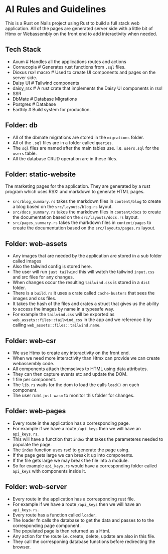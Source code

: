 # AI Rules and Guidelines

This is a Rust on Nails project using Rust to build a full stack web application.
All of the pages are generated server side with a little bit of Htmx or Webassembly on the front end to add interactivity when needed.

## Tech Stack

- Axum              # Handles all the applications routes and actions
- Cornucopia        # Generates rust functions from `.sql` files.
- Dioxus rsx! macro # Used to create UI components and pages on the server side.
- Daisy UI          # Tailwind components
- daisy_rsx         # A rust crate that implements the Daisy UI components in rsx!
- SSR
- DbMate            # Database Migrations
- Postgres          # Database
- Earthly           # Build system for production.

## Folder: db

- All of the dbmate migrations are stored in the `migrations` folder.
- All of the `.sql` files are in a folder called `queries`.
- The `sql` files are named after the main tables use. i.e. `users.sql` for the `users` table.
- All the database CRUD operation are in these files.

## Folder: static-website

The marketing pages for the application. They are generated by a rust program which uses RSX! and markdown to generate HTML pages.

- `src/blog_summary.rs` takes the markdown files in `content/blog` to create a blog based on the `src/layouts/blog.rs` layout.
- `src/docs_summary.rs` takes the markdown files in `content/docs` to create the documentation based on the `src/layouts/docs.rs` layout.
- `src/pages_summary.rs` takes the markdown files in `content/pages` to create the documentation based on the `src/layouts/pages.rs` layout.

## Folder: web-assets

- Any images that are needed by the application are stored in a sub folder called images
- Also the tailwind config is stored here.
- The user will run `just tailwind` this will watch the tailwind `input.css` and src files for any changes. 
- When changes occur the resulting `tailwind.css` is stored in a `dist` folder.
- There is a `build.rs` it uses a crate called `cache-busters` that sees the images and css files. 
- It takes the hash of the files and crates a struct that gives us the ability to access the images by name in a typesafe way.
- For example the `tailwind.css` will be exported as `web_assets::files::tailwind_css` in the app and we reference it by calling `web_assets::files::tailwind.name`.

## Folder: web-csr

- We use Htmx to create any interactivity on the front end.
- When we need more interactivity than Htmx can provide we can create webassembly code.
- All components attach themselves to HTML using data attributes.
- They can then capture events etc and update the DOM.
- 1 file per component.
- The `lib.rs` waits for the dom to load the calls `load()` on each component.
- The user runs `just wasm` to monitor this folder for changes.

## Folder: web-pages

- Every route in the application has a corresponding page. 
- For example if we have a route `/api_keys` then we will have an `api_keys.rs`.
- This will have a function that `index` that takes the parameteres needed to populate the page.
- The `index` function uses rsx! to generate the page using.
- If the page gets large we can break it up into components.
- If the file gets large we may break the file into a module.
- So for example `api_keys.rs` would have a corresponding folder called `api_keys` with components inside it.

## Folder: web-server

- Every route in the application has a corresponding rust file.
- For example if we have a route `/api_keys` then we will have an `api_keys.rs`.
- Every route has a function called `loader`.
- The loader fn calls the database to get the data and passes to to the corresponding page component.
- The populated page is then returned as a Html<String>.
- Any action for the route i.e. create, delete, update are also in this file. 
- They call the corresponing database functions before redirecting the browser.